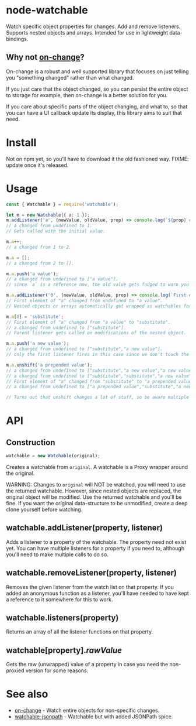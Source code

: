 # node-watchable

Watch specific object properties for changes. Add and remove listeners. Supports nested objects and arrays. Intended for use in lightweight data-bindings.

## Why not [on-change](https://github.com/sindresorhus/on-change)?

On-change is a robust and well supported library that focuses on just telling you "something changed" rather than what changed.

If you just care that the object changed, so you can persist the entire object to storage for example, then on-change is a better solution for you.

If you care about specific parts of the object changing, and what to, so that you can have a UI callback update its display, this library aims to suit that need.

# Install

Not on npm yet, so you'll have to download it the old fashioned way. FIXME: update once it's released.

# Usage

```js
const { Watchable } = require('watchable');

let m = new Watchable({ a: 1 });
m.addListener('a', (newValue, oldValue, prop) => console.log(`${prop} changed from ${JSON.stringify(oldValue)} to ${JSON.stringify(newValue)}.`));
// a changed from undefined to 1.
// Gets called with the initial value.

m.a++;
// a changed from 1 to 2.

m.a = [];
// a changed from 2 to [].

m.a.push('a value');
// a changed from undefined to ["a value"].
// since `a` is a reference now, the old value gets fudged to warn you not to rely on it.

m.a.addListener('0', (newValue, oldValue, prop) => console.log(`First element of "a" changed from ${JSON.stringify(oldValue)} to ${JSON.stringify(newValue)}.`));
// First element of "a" changed from undefined to "a value".
// Nested objects or arrays automatically get wrapped as watchables for you.

m.a[0] = 'substitute';
// First element of "a" changed from "a value" to "substitute".
// a changed from undefined to ["substitute"].
// Parent listener gets called on modifications of the nested object.

m.a.push('a new value');
// a changed from undefined to ["substitute","a new value"].
// only the first listener fires in this case since we don't touch the first element.

m.a.unshift('a prepended value');
// a changed from undefined to ["substitute","a new value","a new value"].
// a changed from undefined to ["substitute","substitute","a new value"].
// First element of "a" changed from "substitute" to "a prepended value".
// a changed from undefined to ["a prepended value","substitute","a new value"].

// Turns out that unshift changes a lot of stuff, so be aware multiple intermediate calls can happen.
```

# API

## Construction

```js
watchable = new Watchable(original);
```

Creates a watchable from `original`. A watchable is a Proxy wrapper around the original.

WARNING: Changes to `original` will NOT be watched, you will need to use the returned watchable. However, since nested objects are replaced, the original object will be modified. Use the returned watchable and you'll be fine. If you want the original data-structure to be unmodified, create a deep clone yourself before watching.

## watchable.addListener(property, listener)

Adds a listener to a property of the watchable. The property need not exist yet. You can have multiple listeners for a property if you need to, although you'll need to make multiple calls to do so.

## watchable.removeListener(property, listener)

Removes the given listener from the watch list on that property. If you added an anonymous function as a listener, you'll have needed to have kept a reference to it somewhere for this to work.

## watchable.listeners(property)

Returns an array of all the listener functions on that property.

## watchable[property]._rawValue_

Gets the raw (unwrapped) value of a property in case you need the non-proxied version for some reasons.

# See also

 * [on-change](https://github.com/sindresorhus/on-change) - Watch entire objects for non-specific changes.
 * [watchable-jsonpath](https://github.com/illusori/node-watchable-jsonpath) - Watchable but with added JSONPath spice.
